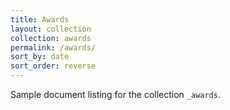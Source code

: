 ```yaml
---
title: Awards
layout: collection
collection: awards
permalink: /awards/
sort_by: date
sort_order: reverse
---
```


Sample document listing for the collection `_awards`.